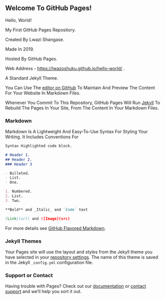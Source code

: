  ## Welcome To GitHub Pages!

Hello, World!

My First GitHub Pages Repository.

Created By Lwazi Shangase.

Made In 2019.

Hosted By GitHub Pages.

Web Address - https://lwazoshuku.github.io/hello-world/ .

A Standard Jekyll Theme.

You Can Use The [editor on GitHub](https://github.com/LwazoShuku/hello-world/edit/master/README.md) To Maintain And Preview The Content For Your Website In Markdown Files.

Whenever You Commit To This Repository, GitHub Pages Will Run [Jekyll](https://jekyllrb.com/) To Rebuild The Pages In Your Site, From The Content In Your Markdown Files.

### Markdown

Markdown Is A Lightweight And Easy-To-Use Syntax For Styling Your Writing. It Includes Conventions For

```markdown
Syntax Highlighted code block.

# Header 1.
## Header 2.
### Header 3

- Bulleted.
- List.
- One.

1. Numbered.
2. List.
3. Two.

**Bold** and _Italic_ and `Code` text

[Link](url) and ![Image](src)
```

For more details see [GitHub Flavored Markdown](https://guides.github.com/features/mastering-markdown/).

### Jekyll Themes

Your Pages site will use the layout and styles from the Jekyll theme you have selected in your [repository settings](https://github.com/LwazoShuku/hello-world/settings). The name of this theme is saved in the Jekyll `_config.yml` configuration file.

### Support or Contact

Having trouble with Pages? Check out our [documentation](https://help.github.com/categories/github-pages-basics/) or [contact support](https://github.com/contact) and we’ll help you sort it out.
